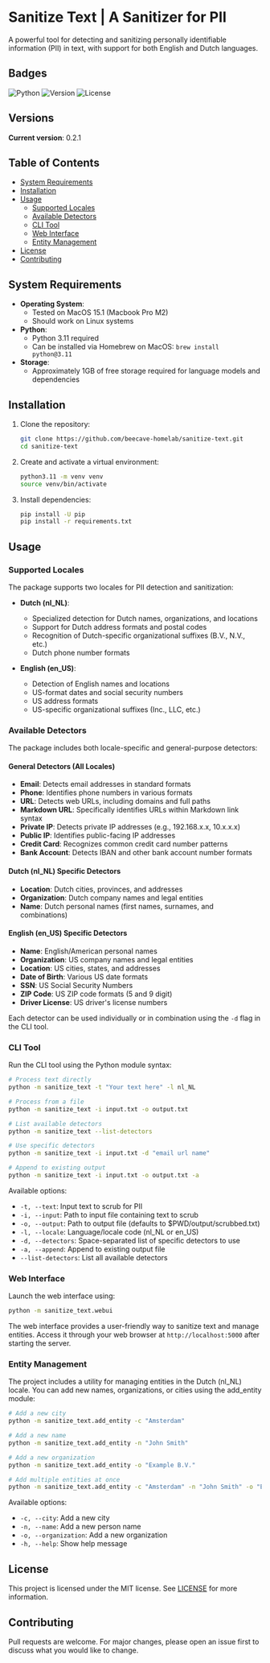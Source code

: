 # Sanitize Text | A Sanitizer for PII

A powerful tool for detecting and sanitizing personally identifiable information (PII) in text, with support for both English and Dutch languages.

## Badges

![Python](https://img.shields.io/badge/Python-3.11-green)
![Version](https://img.shields.io/badge/version-0.2.1-blue)
![License](https://img.shields.io/badge/license-MIT-yellow)

## Versions

**Current version**: 0.2.1

## Table of Contents

- [System Requirements](#system-requirements)
- [Installation](#installation)
- [Usage](#usage)
  - [Supported Locales](#supported-locales)
  - [Available Detectors](#available-detectors)
  - [CLI Tool](#cli-tool)
  - [Web Interface](#web-interface)
  - [Entity Management](#entity-management)
- [License](#license)
- [Contributing](#contributing)

## System Requirements

- **Operating System**:
  - Tested on MacOS 15.1 (Macbook Pro M2)
  - Should work on Linux systems
- **Python**:
  - Python 3.11 required
  - Can be installed via Homebrew on MacOS: `brew install python@3.11`
- **Storage**:
  - Approximately 1GB of free storage required for language models and dependencies

## Installation

1. Clone the repository:

   ```bash
   git clone https://github.com/beecave-homelab/sanitize-text.git
   cd sanitize-text
   ```

2. Create and activate a virtual environment:

   ```bash
   python3.11 -m venv venv
   source venv/bin/activate
   ```

3. Install dependencies:

   ```bash
   pip install -U pip
   pip install -r requirements.txt
   ```

## Usage

### Supported Locales

The package supports two locales for PII detection and sanitization:

- **Dutch (nl_NL)**:
  - Specialized detection for Dutch names, organizations, and locations
  - Support for Dutch address formats and postal codes
  - Recognition of Dutch-specific organizational suffixes (B.V., N.V., etc.)
  - Dutch phone number formats

- **English (en_US)**:
  - Detection of English names and locations
  - US-format dates and social security numbers
  - US address formats
  - US-specific organizational suffixes (Inc., LLC, etc.)

### Available Detectors

The package includes both locale-specific and general-purpose detectors:

#### General Detectors (All Locales)

- **Email**: Detects email addresses in standard formats
- **Phone**: Identifies phone numbers in various formats
- **URL**: Detects web URLs, including domains and full paths
- **Markdown URL**: Specifically identifies URLs within Markdown link syntax
- **Private IP**: Detects private IP addresses (e.g., 192.168.x.x, 10.x.x.x)
- **Public IP**: Identifies public-facing IP addresses
- **Credit Card**: Recognizes common credit card number patterns
- **Bank Account**: Detects IBAN and other bank account number formats

#### Dutch (nl_NL) Specific Detectors

- **Location**: Dutch cities, provinces, and addresses
- **Organization**: Dutch company names and legal entities
- **Name**: Dutch personal names (first names, surnames, and combinations)

#### English (en_US) Specific Detectors

- **Name**: English/American personal names
- **Organization**: US company names and legal entities
- **Location**: US cities, states, and addresses
- **Date of Birth**: Various US date formats
- **SSN**: US Social Security Numbers
- **ZIP Code**: US ZIP code formats (5 and 9 digit)
- **Driver License**: US driver's license numbers

Each detector can be used individually or in combination using the `-d` flag in the CLI tool.

### CLI Tool

Run the CLI tool using the Python module syntax:

```bash
# Process text directly
python -m sanitize_text -t "Your text here" -l nl_NL

# Process from a file
python -m sanitize_text -i input.txt -o output.txt

# List available detectors
python -m sanitize_text --list-detectors

# Use specific detectors
python -m sanitize_text -i input.txt -d "email url name"

# Append to existing output
python -m sanitize_text -i input.txt -o output.txt -a
```

Available options:

- `-t, --text`: Input text to scrub for PII
- `-i, --input`: Path to input file containing text to scrub
- `-o, --output`: Path to output file (defaults to $PWD/output/scrubbed.txt)
- `-l, --locale`: Language/locale code (nl_NL or en_US)
- `-d, --detectors`: Space-separated list of specific detectors to use
- `-a, --append`: Append to existing output file
- `--list-detectors`: List all available detectors

### Web Interface

Launch the web interface using:

```bash
python -m sanitize_text.webui
```

The web interface provides a user-friendly way to sanitize text and manage entities. Access it through your web browser at `http://localhost:5000` after starting the server.

### Entity Management

The project includes a utility for managing entities in the Dutch (nl_NL) locale. You can add new names, organizations, or cities using the add_entity module:

```bash
# Add a new city
python -m sanitize_text.add_entity -c "Amsterdam"

# Add a new name
python -m sanitize_text.add_entity -n "John Smith"

# Add a new organization
python -m sanitize_text.add_entity -o "Example B.V."

# Add multiple entities at once
python -m sanitize_text.add_entity -c "Amsterdam" -n "John Smith" -o "Example B.V."
```

Available options:

- `-c, --city`: Add a new city
- `-n, --name`: Add a new person name
- `-o, --organization`: Add a new organization
- `-h, --help`: Show help message

## License

This project is licensed under the MIT license. See [LICENSE](LICENSE) for more information.

## Contributing

Pull requests are welcome. For major changes, please open an issue first to discuss what you would like to change.
